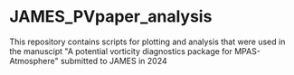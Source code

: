 # JAMES_PVpaper_analysis
This repository contains scripts for plotting and analysis that were used in the manuscipt "A potential vorticity diagnostics package for MPAS-Atmosphere" submitted to JAMES in 2024
